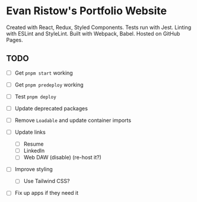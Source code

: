 # Evan Ristow's Portfolio Website
Created with React, Redux, Styled Components.
Tests run with Jest.
Linting with ESLint and StyleLint.
Built with Webpack, Babel.
Hosted on GitHub Pages.

## TODO
- [ ] Get `pnpm start` working

- [ ] Get `pnpm predeploy` working

- [ ] Test `pnpm deploy`

- [ ] Update deprecated packages

- [ ] Remove `Loadable` and update container imports

- [ ] Update links
  - [ ] Resume
  - [ ] LinkedIn
  - [ ] Web DAW (disable) (re-host it?)

- [ ] Improve styling
  - [ ] Use Tailwind CSS?

- [ ] Fix up apps if they need it
